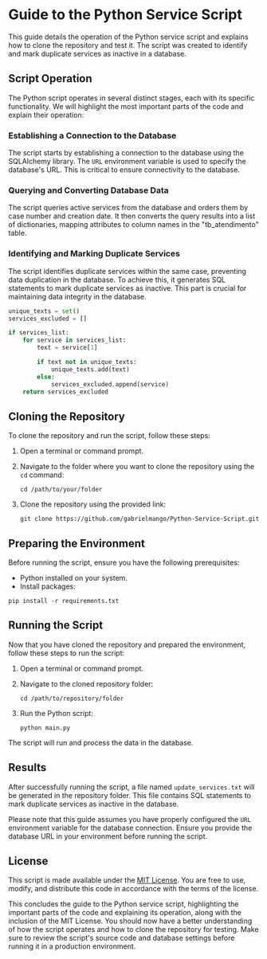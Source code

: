 # Guide to the Python Service Script

This guide details the operation of the Python service script and explains how to clone the repository and test it. The script was created to identify and mark duplicate services as inactive in a database.

## Script Operation

The Python script operates in several distinct stages, each with its specific functionality. We will highlight the most important parts of the code and explain their operation:

### Establishing a Connection to the Database

The script starts by establishing a connection to the database using the SQLAlchemy library. The `URL` environment variable is used to specify the database's URL. This is critical to ensure connectivity to the database.


### Querying and Converting Database Data

The script queries active services from the database and orders them by case number and creation date. It then converts the query results into a list of dictionaries, mapping attributes to column names in the "tb_atendimento" table.


### Identifying and Marking Duplicate Services

The script identifies duplicate services within the same case, preventing data duplication in the database. To achieve this, it generates SQL statements to mark duplicate services as inactive. This part is crucial for maintaining data integrity in the database.

```python
unique_texts = set()
services_excluded = []

if services_list:
    for service in services_list:
        text = service[1]

        if text not in unique_texts:
            unique_texts.add(text)
        else:
            services_excluded.append(service)
    return services_excluded  
```

## Cloning the Repository

To clone the repository and run the script, follow these steps:

1. Open a terminal or command prompt.

2. Navigate to the folder where you want to clone the repository using the `cd` command:

   ```
   cd /path/to/your/folder
   ```

3. Clone the repository using the provided link:

   ```
   git clone https://github.com/gabrielmango/Python-Service-Script.git
   ```

## Preparing the Environment

Before running the script, ensure you have the following prerequisites:

- Python installed on your system.
- Install packages:

```
pip install -r requirements.txt
```

## Running the Script

Now that you have cloned the repository and prepared the environment, follow these steps to run the script:

1. Open a terminal or command prompt.

2. Navigate to the cloned repository folder:

   ```
   cd /path/to/repository/folder
   ```

3. Run the Python script:

   ```
   python main.py
   ```

The script will run and process the data in the database.

## Results

After successfully running the script, a file named `update_services.txt` will be generated in the repository folder. This file contains SQL statements to mark duplicate services as inactive in the database.

Please note that this guide assumes you have properly configured the `URL` environment variable for the database connection. Ensure you provide the database URL in your environment before running the script.

## License

This script is made available under the [MIT License](https://opensource.org/licenses/MIT). You are free to use, modify, and distribute this code in accordance with the terms of the license.

This concludes the guide to the Python service script, highlighting the important parts of the code and explaining its operation, along with the inclusion of the MIT License. You should now have a better understanding of how the script operates and how to clone the repository for testing. Make sure to review the script's source code and database settings before running it in a production environment.
